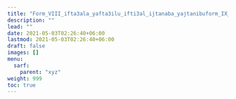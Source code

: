 ```yaml
---
title: "Form_VIII_ifta3ala_yafta3ilu_ifti3al_ijtanaba_yajtanibuform_IX_if3alla_yaf3allu_if3ilal_ihmarra_yahmarru_naqis"
description: ""
lead: ""
date: 2021-05-03T02:26:40+06:00
lastmod: 2021-05-03T02:26:40+06:00
draft: false
images: []
menu: 
  sarf:
    parent: "xyz"
weight: 999
toc: true
---
```



